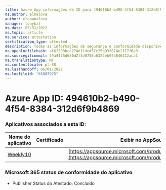```yaml
---
title: Azure App informações de ID para 494610b2-b490-4f54-8384-312d6f9b4869
ms.author: elmalova
author: elenamalova
manager: tonybal
ms.date: 05/31/2022
ms.topic: article
ms.service: attestation
certification_type: attested
description: Todas as informações de segurança e conformidade disponíveis para 494610b2-b490-4f54-8384-312d6f9b4869.
ms.openlocfilehash: af6f293bce274d11dcd37c25b93f074e2f77f6a0
ms.sourcegitcommit: 29a4475d630d2f1d0755a6322eb994646322aca1
ms.translationtype: MT
ms.contentlocale: pt-BR
ms.lasthandoff: 06/01/2022
ms.locfileid: "65807975"
---
```

# <a name="azure-app-id-494610b2-b490-4f54-8384-312d6f9b4869"></a>Azure App ID: 494610b2-b490-4f54-8384-312d6f9b4869


### <a name="apps-associated-with-this-id"></a>Aplicativos associados a esta ID:
| **Nome do aplicativo** | **Certificado** | **Exibir no AppSource** |
|--------------|---------------|-----------------------|
| [Weekly10](../forward/WA200001441.md) |  | [https://appsource.microsoft.com/product/office/WA200001441](https://appsource.microsoft.com/product/office/WA200001441) |

### <a name="microsoft-365-app-compliance-status"></a>Microsoft 365 status de conformidade do aplicativo
- Publisher Status do Atestado: Concluído
